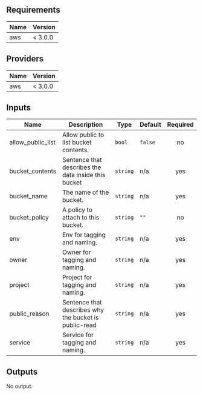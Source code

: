 <!-- START -->
## Requirements

| Name | Version |
|------|---------|
| aws | < 3.0.0 |

## Providers

| Name | Version |
|------|---------|
| aws | < 3.0.0 |

## Inputs

| Name | Description | Type | Default | Required |
|------|-------------|------|---------|:--------:|
| allow\_public\_list | Allow public to list bucket contents. | `bool` | `false` | no |
| bucket\_contents | Sentence that describes the data inside this bucket | `string` | n/a | yes |
| bucket\_name | The name of the bucket. | `string` | n/a | yes |
| bucket\_policy | A policy to attach to this bucket. | `string` | `""` | no |
| env | Env for tagging and naming. | `string` | n/a | yes |
| owner | Owner for tagging and naming. | `string` | n/a | yes |
| project | Project for tagging and naming. | `string` | n/a | yes |
| public\_reason | Sentence that describes why the bucket is public-read | `string` | n/a | yes |
| service | Service for tagging and naming. | `string` | n/a | yes |

## Outputs

No output.

<!-- END -->
